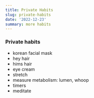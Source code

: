 ```yaml
---
title: Private Habits
slug: private-habits
date: '2022-12-23'
summary: more habits
---
```

### Private habits
* korean facial mask
* hey hair
* hims hair
* eye cream
* stretch
* measure metabolism: lumen, whoop
* timers
* meditate
